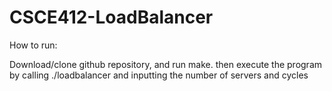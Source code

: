 # CSCE412-LoadBalancer
How to run:

Download/clone github repository, and run make.
then execute the program by calling ./loadbalancer
and inputting the number of servers and cycles